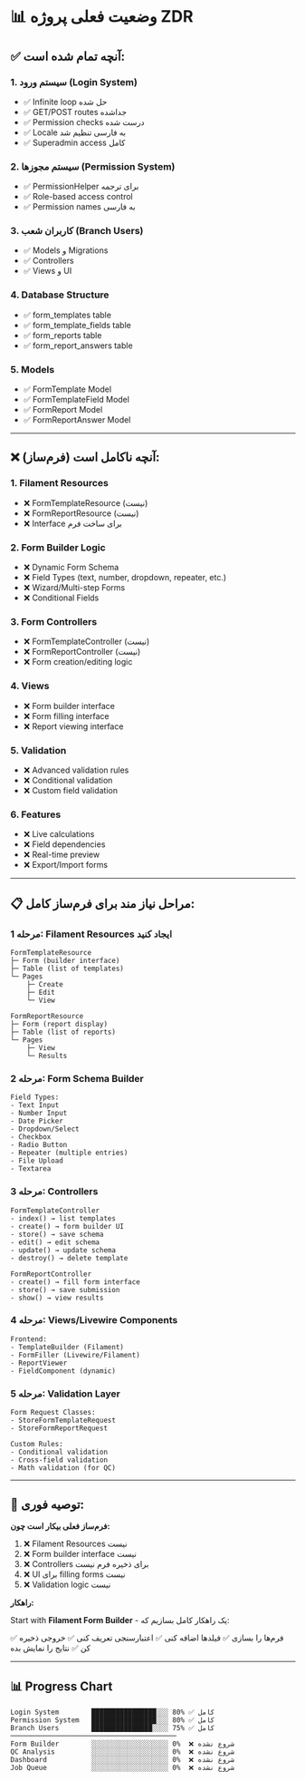 # 📊 وضعیت فعلی پروژه ZDR

## ✅ **آنچه تمام شده است:**

### 1. سیستم ورود (Login System)
- ✅ Infinite loop حل شده
- ✅ GET/POST routes جداشده
- ✅ Permission checks درست شده
- ✅ Locale به فارسی تنظیم شد
- ✅ Superadmin access کامل

### 2. سیستم مجوزها (Permission System)
- ✅ PermissionHelper برای ترجمه
- ✅ Role-based access control
- ✅ Permission names به فارسی

### 3. کاربران شعب (Branch Users)
- ✅ Models و Migrations
- ✅ Controllers
- ✅ Views و UI

### 4. Database Structure
- ✅ form_templates table
- ✅ form_template_fields table
- ✅ form_reports table
- ✅ form_report_answers table

### 5. Models
- ✅ FormTemplate Model
- ✅ FormTemplateField Model
- ✅ FormReport Model
- ✅ FormReportAnswer Model

---

## ❌ **آنچه ناکامل است (فرم‌ساز):**

### 1. Filament Resources
- ❌ FormTemplateResource (نیست)
- ❌ FormReportResource (نیست)
- ❌ Interface برای ساخت فرم

### 2. Form Builder Logic
- ❌ Dynamic Form Schema
- ❌ Field Types (text, number, dropdown, repeater, etc.)
- ❌ Wizard/Multi-step Forms
- ❌ Conditional Fields

### 3. Form Controllers
- ❌ FormTemplateController (نیست)
- ❌ FormReportController (نیست)
- ❌ Form creation/editing logic

### 4. Views
- ❌ Form builder interface
- ❌ Form filling interface
- ❌ Report viewing interface

### 5. Validation
- ❌ Advanced validation rules
- ❌ Conditional validation
- ❌ Custom field validation

### 6. Features
- ❌ Live calculations
- ❌ Field dependencies
- ❌ Real-time preview
- ❌ Export/Import forms

---

## 📋 **مراحل نیاز مند برای فرم‌ساز کامل:**

### مرحله 1: Filament Resources ایجاد کنید
```
FormTemplateResource
├─ Form (builder interface)
├─ Table (list of templates)
└─ Pages
    ├─ Create
    ├─ Edit
    └─ View

FormReportResource
├─ Form (report display)
├─ Table (list of reports)
└─ Pages
    ├─ View
    └─ Results
```

### مرحله 2: Form Schema Builder
```
Field Types:
- Text Input
- Number Input
- Date Picker
- Dropdown/Select
- Checkbox
- Radio Button
- Repeater (multiple entries)
- File Upload
- Textarea
```

### مرحله 3: Controllers
```
FormTemplateController
- index() → list templates
- create() → form builder UI
- store() → save schema
- edit() → edit schema
- update() → update schema
- destroy() → delete template

FormReportController
- create() → fill form interface
- store() → save submission
- show() → view results
```

### مرحله 4: Views/Livewire Components
```
Frontend:
- TemplateBuilder (Filament)
- FormFiller (Livewire/Filament)
- ReportViewer
- FieldComponent (dynamic)
```

### مرحله 5: Validation Layer
```
Form Request Classes:
- StoreFormTemplateRequest
- StoreFormReportRequest

Custom Rules:
- Conditional validation
- Cross-field validation
- Math validation (for QC)
```

---

## 🎯 **توصیه فوری:**

**فرم‌ساز فعلی بیکار است چون:**

1. ❌ Filament Resources نیست
2. ❌ Form builder interface نیست
3. ❌ Controllers برای ذخیره فرم نیست
4. ❌ UI برای filling forms نیست
5. ❌ Validation logic نیست

**راهکار:**

Start with **Filament Form Builder** - یک راهکار کامل بسازیم که:

✅ فرم‌ها را بسازی
✅ فیلدها اضافه کنی
✅ اعتبارسنجی تعریف کنی
✅ خروجی ذخیره کن
✅ نتایج را نمایش بده

---

## 📊 **Progress Chart**

```
Login System        ████████████████░░░ 80% ✅ کامل
Permission System   ████████████████░░░ 80% ✅ کامل
Branch Users        ███████████████░░░░ 75% ✅ کامل
─────────────────────────────────────────
Form Builder        ░░░░░░░░░░░░░░░░░░░ 0%  ❌ شروع نشده
QC Analysis         ░░░░░░░░░░░░░░░░░░░ 0%  ❌ شروع نشده
Dashboard           ░░░░░░░░░░░░░░░░░░░ 0%  ❌ شروع نشده
Job Queue           ░░░░░░░░░░░░░░░░░░░ 0%  ❌ شروع نشده
```


